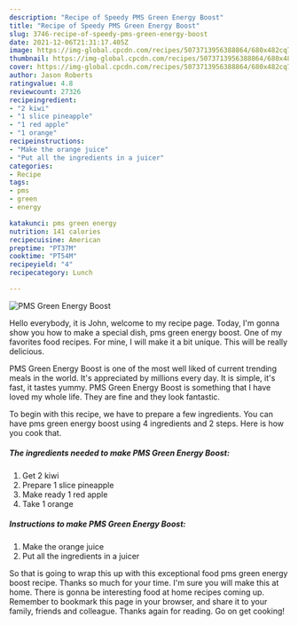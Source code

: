 ```yaml
---
description: "Recipe of Speedy PMS Green Energy Boost"
title: "Recipe of Speedy PMS Green Energy Boost"
slug: 3746-recipe-of-speedy-pms-green-energy-boost
date: 2021-12-06T21:31:17.405Z
image: https://img-global.cpcdn.com/recipes/5073713956388864/680x482cq70/pms-green-energy-boost-recipe-main-photo.jpg
thumbnail: https://img-global.cpcdn.com/recipes/5073713956388864/680x482cq70/pms-green-energy-boost-recipe-main-photo.jpg
cover: https://img-global.cpcdn.com/recipes/5073713956388864/680x482cq70/pms-green-energy-boost-recipe-main-photo.jpg
author: Jason Roberts
ratingvalue: 4.8
reviewcount: 27326
recipeingredient:
- "2 kiwi"
- "1 slice pineapple"
- "1 red apple"
- "1 orange"
recipeinstructions:
- "Make the orange juice"
- "Put all the ingredients in a juicer"
categories:
- Recipe
tags:
- pms
- green
- energy

katakunci: pms green energy 
nutrition: 141 calories
recipecuisine: American
preptime: "PT37M"
cooktime: "PT54M"
recipeyield: "4"
recipecategory: Lunch

---
```



![PMS Green Energy Boost](https://img-global.cpcdn.com/recipes/5073713956388864/680x482cq70/pms-green-energy-boost-recipe-main-photo.jpg)

Hello everybody, it is John, welcome to my recipe page. Today, I'm gonna show you how to make a special dish, pms green energy boost. One of my favorites food recipes. For mine, I will make it a bit unique. This will be really delicious.



PMS Green Energy Boost is one of the most well liked of current trending meals in the world. It's appreciated by millions every day. It is simple, it's fast, it tastes yummy. PMS Green Energy Boost is something that I have loved my whole life. They are fine and they look fantastic.


To begin with this recipe, we have to prepare a few ingredients. You can have pms green energy boost using 4 ingredients and 2 steps. Here is how you cook that.

<!--inarticleads1-->

##### The ingredients needed to make PMS Green Energy Boost:

1. Get 2 kiwi
1. Prepare 1 slice pineapple
1. Make ready 1 red apple
1. Take 1 orange




<!--inarticleads2-->

##### Instructions to make PMS Green Energy Boost:

1. Make the orange juice
1. Put all the ingredients in a juicer




So that is going to wrap this up with this exceptional food pms green energy boost recipe. Thanks so much for your time. I'm sure you will make this at home. There is gonna be interesting food at home recipes coming up. Remember to bookmark this page in your browser, and share it to your family, friends and colleague. Thanks again for reading. Go on get cooking!
